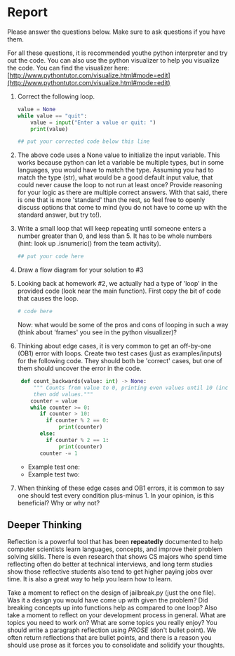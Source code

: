 # Report

Please answer the questions below. Make sure to ask questions if you have them. 


For all these questions, it is recommended youthe python interpreter and try out the code.  You can also use the python visualizer to help you visualize the code.  You can find the visualizer here: [http://www.pythontutor.com/visualize.html#mode=edit](http://www.pythontutor.com/visualize.html#mode=edit)


1. Correct the following loop.
   ```python
   value = None
   while value == "quit":
       value = input("Enter a value or quit: ")
       print(value)
   ```
    ```python
    ## put your corrected code below this line

    ```

2. The above code uses a None value to initialize the input variable. This works because python can let a variable be multiple types, but in some languages, you would have to match the type. Assuming you had to match the type (str), what would be a good default input value, that could never cause the loop to not run at least once? Provide reasoning for your logic as there are multiple correct answers. With that said, there is one that is more 'standard' than the rest, so feel free to openly discuss options that come to mind (you do not have to come up with the standard answer, but try to!). 
   

3. Write a small loop that will keep repeating until someone 
   enters a number greater than 0, and less than 5. It has to be
   whole numbers (hint: look up .isnumeric() from the team activity).

   ```python
   ## put your code here
   ```

4. Draw a flow diagram for your solution to #3

5. Looking back at homework #2, we actually had a type of 'loop' in the provided code (look near the main function). First copy the bit of code that causes the loop.
    ```python
    # code here
    ```
    Now: what would be some of the pros and cons of looping in such a way (think about 'frames' you see in the python visualizer)?

6. Thinking about edge cases, it is very common to get an off-by-one (OB1) error with loops. 
   Create two test cases (just as examples/inputs) for the following code. They 
   should both be 'correct' cases, but one of them should uncover the error in the code.

   ```python
    def count_backwards(value: int) -> None:
        """ Counts from value to 0, printing even values until 10 (including 10), and 
        then odd values."""
       counter = value
       while counter >= 0:
          if counter > 10:
            if counter % 2 == 0:
                print(counter)
          else:
            if counter % 2 == 1:
                print(counter)
          counter -= 1
   ```
   * Example test one:
   * Example test two:

 7. When thinking of these edge cases and OB1 errors, it is common to say one should test
    every condition plus-minus 1. In your opinion, is this beneficial? Why or why not?


## Deeper Thinking

Reflection is a powerful tool that has been **repeatedly** documented to help computer scientists learn languages, concepts, and improve their problem solving skills. There is even research that shows CS majors who spend time reflecting often do better at technical interviews, and long term studies show those reflective students also tend to get higher paying jobs over time. It is also a great way to help you learn how to learn.

Take a moment to reflect on the design of jailbreak.py (just the one file). Was it
a design you would have come up with given the problem? Did breaking concepts up into
functions help as compared to one loop? Also take a moment to reflect on your development process in general. What are topics you need to work on? What are some topics you really enjoy?  You should write a paragraph reflection using *PROSE* (don't bullet point). We often return reflections that are bullet points, and there is a reason you should use prose as it forces you to consolidate and solidify your thoughts. 
